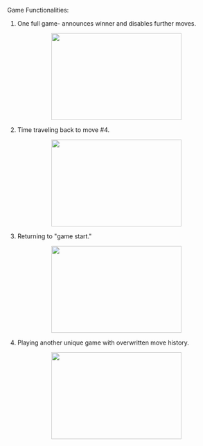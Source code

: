 Game Functionalities:

1. One full game- announces winner and disables further moves.
<p align="center">
  <img width="300" height="200" src="https://user-images.githubusercontent.com/93021938/189277042-1bde52cb-3568-4184-9c9b-c9ddab6f75e5.png">
</p>

2. Time traveling back to move #4.
<p align="center">
  <img width="300" height="200" src="https://user-images.githubusercontent.com/93021938/189277150-4fa4fae2-2e33-4527-81f4-5b5d1d300854.png">
</p>

3. Returning to "game start."
<p align="center">
  <img width="300" height="200" src="https://user-images.githubusercontent.com/93021938/189277181-b0749938-addb-4f6e-b729-4ae6e6740e0d.png">
</p>

4. Playing another unique game with overwritten move history.
<p align="center">
  <img width="300" height="200" src="https://user-images.githubusercontent.com/93021938/189277240-11baced4-5ef5-45bb-b377-16a3cc39ed6d.png">
</p>

